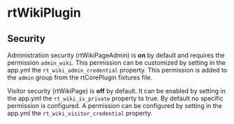 # rtWikiPlugin

## Security

Administration security (rtWikiPageAdmin) is **on** by default and requires the
permission `admin_wiki`. This permission can be customized by setting in the
app.yml the `rt_wiki_admin_credential` property. This permission is added to the
`admin` group from the rtCorePlugin fixtures file.

Visitor security (rtWikiPage) is **off** by default. It can be enabled by setting
in the app.yml the `rt_wiki_is_private` property to true. By default no specific
permission is configured. A permission can be configured by setting in the
app.yml the `rt_wiki_visitor_credential` property.

